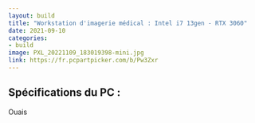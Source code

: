 ```yaml
---
layout: build
title: "Workstation d'imagerie médical : Intel i7 13gen - RTX 3060"
date: 2021-09-10
categories:
- build
image: PXL_20221109_183019398-mini.jpg
link: https://fr.pcpartpicker.com/b/Pw3Zxr
---
```


## Spécifications du PC :

Ouais